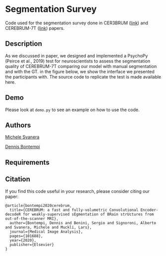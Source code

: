 # Segmentation Survey

Code used for the segmentation survey done in CER3BRUM ([link](https://doi.org/10.1016/j.media.2020.101688)) and CEREBRUM-7T ([link](https://www.biorxiv.org/content/10.1101/2020.07.07.191536v1.full)) papers.

## Description

As we discussed in paper, we designed and implemented a PsychoPy (Peirce et al., 2019) test for neuroscientists to assess the segmentation quality of CEREBRUM-7T comparing our model with manual segmentation and with the GT. 
in the figure below, we show the interface we presented the participants with. 
The source code to replicate the test is made available here.


## Demo

Please look at `demo.py` to see an example on how to use the code.

## Authors

[Michele Svanera](https://github.com/rockNroll87q)

[Dennis Bontempi](https://github.com/denbonte)


## Requirements


## Citation

If you find this code useful in your research, please consider citing our paper:

```
@article{bontempi2020cerebrum,
  title={CEREBRUM: a fast and fully-volumetric Convolutional Encoder-decodeR for weakly-supervised sEgmentation of BRain strUctures from out-of-the-scanner MRI},
  author={Bontempi, Dennis and Benini, Sergio and Signoroni, Alberto and Svanera, Michele and Muckli, Lars},
  journal={Medical Image Analysis},
  pages={101688},
  year={2020},
  publisher={Elsevier}
}
```

